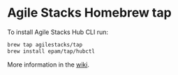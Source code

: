 # Agile Stacks Homebrew tap

To install Agile Stacks Hub CLI run:

```bash
brew tap agilestacks/tap
brew install epam/tap/hubctl
```

More information in the [wiki](https://github.com/agilestacks/hub/wiki).
